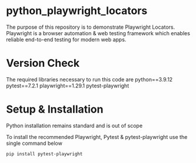 # python_playwright_locators

The purpose of this repository is to demonstrate Playwright Locators. Playwright is a browser automation & web testing framework which enables reliable end-to-end testing for modern web apps.

# Version Check
The required libraries necessary to run this code are
python==3.9.12
pytest==7.2.1
playwright==1.29.1
pytest-playwright

# Setup & Installation
Python installation remains standard and is out of scope

To install the recommended Playwright, Pytest & pytest-playwright use the single command below

```pip install pytest-playwright```


